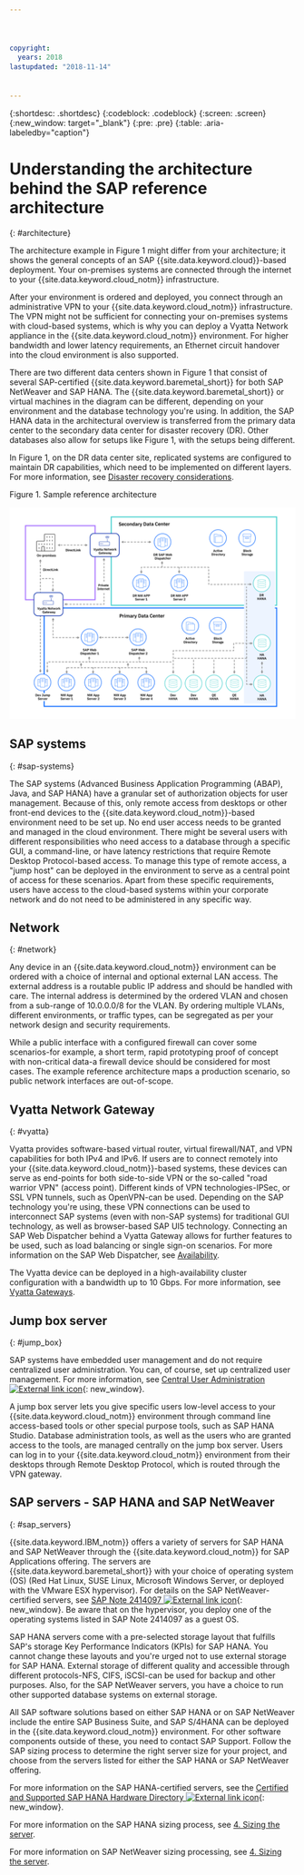 ```yaml
---



copyright:
  years: 2018
lastupdated: "2018-11-14"


---
```


{:shortdesc: .shortdesc}
{:codeblock: .codeblock}
{:screen: .screen}
{:new_window: target="_blank"}
{:pre: .pre}
{:table: .aria-labeledby="caption"}

# Understanding the architecture behind the SAP reference architecture
{: #architecture}

The architecture example in Figure 1 might differ from your architecture; it shows the general concepts of an SAP {{site.data.keyword.cloud}}-based deployment. Your on-premises systems are connected through the internet to your {{site.data.keyword.cloud_notm}} infrastructure.

After your environment is ordered and deployed, you connect through an administrative VPN to your {{site.data.keyword.cloud_notm}} infrastructure. The VPN might not be sufficient for connecting your on-premises systems with cloud-based systems, which is why you can deploy a Vyatta Network appliance in the {{site.data.keyword.cloud_notm}} environment. For higher bandwidth and lower latency requirements, an Ethernet circuit handover into the cloud environment is also supported.

There are two different data centers shown in Figure 1 that consist of several SAP-certified {{site.data.keyword.baremetal_short}} for both SAP NetWeaver and SAP HANA. The {{site.data.keyword.baremetal_short}} or virtual machines in the diagram can be different, depending on your environment and the database technology you're using. In addition, the SAP HANA data in the architectural overview is transferred from the primary data center to the secondary data center for disaster recovery (DR). Other databases also allow for setups like Figure 1, with the setups being different.

In Figure 1, on the DR data center site, replicated systems are configured to maintain DR capabilities, which need to be implemented on different layers. For more information, see [Disaster recovery considerations](/docs/infrastructure/sap-reference-architecture/sap-ra-recommendations.html#dr).

Figure 1. Sample reference architecture

![Figure 1. Sample reference architecture](/images/SAP-optimization-ref-architecture-20180527.png "Sample reference architecture")

## SAP systems
{: #sap-systems}

The SAP systems (Advanced Business Application Programming (ABAP), Java, and SAP HANA) have a granular set of authorization objects for user management. Because of this, only remote access from desktops or other front-end devices to the {{site.data.keyword.cloud_notm}}-based environment need to be set up. No end user access needs to be granted and managed in the cloud environment. There might be several users with different responsibilities who need access to a database through a specific GUI, a command-line, or have latency restrictions that require Remote Desktop Protocol-based access. To manage this type of remote access, a "jump host" can be deployed in the environment to serve as a central point of access for these scenarios. Apart from these specific requirements, users have access to the cloud-based systems within your corporate network and do not need to be administered in any specific way.

## Network
{: #network}

Any device in an {{site.data.keyword.cloud_notm}} environment can be ordered with a choice of internal and optional external LAN access. The external address is a routable public IP address and should be handled with care. The internal address is determined by the ordered VLAN and chosen from a sub-range of 10.0.0.0/8 for the VLAN. By ordering multiple VLANs, different environments, or traffic types, can be segregated as per your network design and security requirements.

While a public interface with a configured firewall can cover some scenarios-for example, a short term, rapid prototyping proof of concept with non-critical data-a firewall device should be considered for most cases. The example reference architecture maps a production scenario, so public network interfaces are out-of-scope.

## Vyatta Network Gateway
{: #vyatta}

Vyatta provides software-based virtual router, virtual firewall/NAT, and VPN capabilities for both IPv4 and IPv6. If users are to connect remotely into your {{site.data.keyword.cloud_notm}}-based systems, these devices can serve as end-points for both side-to-side VPN or the so-called "road warrior VPN" (access point). Different kinds of VPN technologies-IPSec, or SSL VPN tunnels, such as OpenVPN-can be used. Depending on the SAP technology you're using, these VPN connections can be used to interconnect SAP systems (even with non-SAP systems) for traditional GUI technology, as well as browser-based SAP UI5 technology. Connecting an SAP Web Dispatcher behind a Vyatta Gateway allows for further features to be used, such as load balancing or single sign-on scenarios. For more information on the SAP Web Dispatcher, see [Availability](/docs/infrastructure/sap-reference-architecture/sap-ra-recommendations.html#availability).

The Vyatta device can be deployed in a high-availability cluster configuration with a bandwidth up to 10 Gbps. For more information, see [Vyatta Gateways](/docs/infrastructure/subnets/about.html#vyatta-gateways).

## Jump box server
{: #jump_box}

SAP systems have embedded user management and do not require centralized user administration. You can, of course, set up centralized user management. For more information, see [Central User Administration ![External link icon](../icons/launch-glyph.svg "External link icon")](https://help.sap.com/saphelp_nw73/helpdata/en/bf/b0b13bb3acd607e10000000a11402f/frameset.htm){: new_window}.

A jump box server lets you give specific users low-level access to your {{site.data.keyword.cloud_notm}} environment through command line access-based tools or other special purpose tools, such as SAP HANA Studio. Database administration tools, as well as the users who are granted access to the tools, are managed centrally on the jump box server. Users can log in to your {{site.data.keyword.cloud_notm}} environment from their desktops through Remote Desktop Protocol, which is routed through the VPN gateway.

## SAP servers - SAP HANA and SAP NetWeaver
{: #sap_servers}

{{site.data.keyword.IBM_notm}} offers a variety of servers for SAP HANA and SAP NetWeaver through the {{site.data.keyword.cloud_notm}} for SAP Applications offering. The servers are {{site.data.keyword.baremetal_short}} with your choice of operating system (OS) (Red Hat Linux, SUSE Linux, Microsoft Windows Server, or deployed with the VMware ESX hypervisor). For details on the SAP NetWeaver-certified servers, see [SAP Note 2414097 ![External link icon](../icons/launch-glyph.svg "External link icon")](https://launchpad.support.sap.com/#/notes/2414097){: new_window}. Be aware that on the hypervisor, you deploy one of the operating systems listed in SAP Note 2414097 as a guest OS. 

SAP HANA servers come with a pre-selected storage layout that fulfills SAP's storage Key Performance Indicators (KPIs) for SAP HANA. You cannot change these layouts and you're urged not to use external storage for SAP HANA. External storage of different quality and accessible through different protocols-NFS, CIFS, iSCSI-can be used for backup and other purposes. Also, for the SAP NetWeaver servers, you have a choice to run other supported database systems on external storage.

All SAP software solutions based on either SAP HANA or on SAP NetWeaver include the entire SAP Business Suite, and SAP S/4HANA can be deployed in the {{site.data.keyword.cloud_notm}} environment. For other software components outside of these, you need to contact SAP Support. Follow the SAP sizing process to determine the right server size for your project, and choose from the servers listed for either the SAP HANA or SAP NetWeaver offering.

For more information on the SAP HANA-certified servers, see the [Certified and Supported SAP HANA Hardware Directory ![External link icon](../icons/launch-glyph.svg "External link icon")](https://www.sap.com/dmc/exp/2014-09-02-hana-hardware/enEN/iaas.html#categories=IBM%20Cloud){: new_window}.

For more information on the SAP HANA sizing process, see [4. Sizing the server](/docs/infrastructure/sap-hana/hana-size-server.html#size_the_server).

For more information on SAP NetWeaver sizing processing, see [4. Sizing the server](/docs/infrastructure/sap-netweaver/sap-size-server.html#size_the_server).
